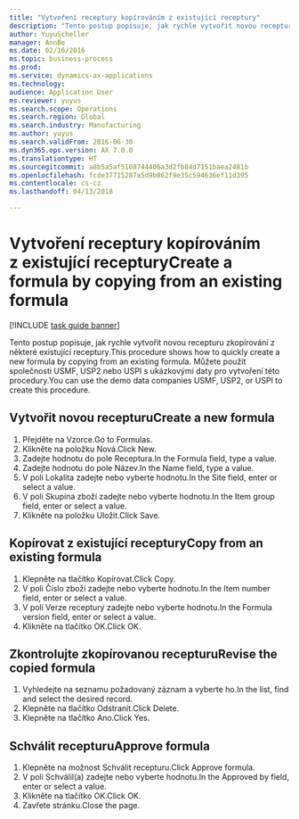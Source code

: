 ```yaml
--- 
title: "Vytvoření receptury kopírováním z existující receptury"
description: "Tento postup popisuje, jak rychle vytvořit novou recepturu zkopírování z některé existující receptury."
author: YuyuScheller
manager: AnnBe
ms.date: 02/16/2016
ms.topic: business-process
ms.prod: 
ms.service: dynamics-ax-applications
ms.technology: 
audience: Application User
ms.reviewer: yuyus
ms.search.scope: Operations
ms.search.region: Global
ms.search.industry: Manufacturing
ms.author: yuyus
ms.search.validFrom: 2016-06-30
ms.dyn365.ops.version: AX 7.0.0
ms.translationtype: HT
ms.sourcegitcommit: a8b5a5af5108744406a3d2fb84d7151baea2481b
ms.openlocfilehash: fcde37715287a5d9b862f9e35c594636ef11d395
ms.contentlocale: cs-cz
ms.lasthandoff: 04/13/2018

---
```

# <a name="create-a-formula-by-copying-from-an-existing-formula"></a><span data-ttu-id="69c3c-103">Vytvoření receptury kopírováním z existující receptury</span><span class="sxs-lookup"><span data-stu-id="69c3c-103">Create a formula by copying from an existing formula</span></span>

[!INCLUDE [task guide banner](../../includes/task-guide-banner.md)]

<span data-ttu-id="69c3c-104">Tento postup popisuje, jak rychle vytvořit novou recepturu zkopírování z některé existující receptury.</span><span class="sxs-lookup"><span data-stu-id="69c3c-104">This procedure shows how to quickly create a new formula by copying from an existing formula.</span></span> <span data-ttu-id="69c3c-105">Můžete použít společnosti USMF, USP2 nebo USPI s ukázkovými daty pro vytvoření této procedury.</span><span class="sxs-lookup"><span data-stu-id="69c3c-105">You can use the demo data companies USMF, USP2, or USPI to create this procedure.</span></span>


## <a name="create-a-new-formula"></a><span data-ttu-id="69c3c-106">Vytvořit novou recepturu</span><span class="sxs-lookup"><span data-stu-id="69c3c-106">Create a new formula</span></span>
1. <span data-ttu-id="69c3c-107">Přejděte na Vzorce.</span><span class="sxs-lookup"><span data-stu-id="69c3c-107">Go to Formulas.</span></span>
2. <span data-ttu-id="69c3c-108">Klikněte na položku Nová.</span><span class="sxs-lookup"><span data-stu-id="69c3c-108">Click New.</span></span>
3. <span data-ttu-id="69c3c-109">Zadejte hodnotu do pole Receptura.</span><span class="sxs-lookup"><span data-stu-id="69c3c-109">In the Formula field, type a value.</span></span>
4. <span data-ttu-id="69c3c-110">Zadejte hodnotu do pole Název.</span><span class="sxs-lookup"><span data-stu-id="69c3c-110">In the Name field, type a value.</span></span>
5. <span data-ttu-id="69c3c-111">V poli Lokalita zadejte nebo vyberte hodnotu.</span><span class="sxs-lookup"><span data-stu-id="69c3c-111">In the Site field, enter or select a value.</span></span>
6. <span data-ttu-id="69c3c-112">V poli Skupina zboží zadejte nebo vyberte hodnotu.</span><span class="sxs-lookup"><span data-stu-id="69c3c-112">In the Item group field, enter or select a value.</span></span>
7. <span data-ttu-id="69c3c-113">Klikněte na položku Uložit.</span><span class="sxs-lookup"><span data-stu-id="69c3c-113">Click Save.</span></span>

## <a name="copy-from-an-existing-formula"></a><span data-ttu-id="69c3c-114">Kopírovat z existující receptury</span><span class="sxs-lookup"><span data-stu-id="69c3c-114">Copy from an existing formula</span></span>
1. <span data-ttu-id="69c3c-115">Klepněte na tlačítko Kopírovat.</span><span class="sxs-lookup"><span data-stu-id="69c3c-115">Click Copy.</span></span>
2. <span data-ttu-id="69c3c-116">V poli Číslo zboží zadejte nebo vyberte hodnotu.</span><span class="sxs-lookup"><span data-stu-id="69c3c-116">In the Item number field, enter or select a value.</span></span>
3. <span data-ttu-id="69c3c-117">V poli Verze receptury zadejte nebo vyberte hodnotu.</span><span class="sxs-lookup"><span data-stu-id="69c3c-117">In the Formula version field, enter or select a value.</span></span>
4. <span data-ttu-id="69c3c-118">Klikněte na tlačítko OK.</span><span class="sxs-lookup"><span data-stu-id="69c3c-118">Click OK.</span></span>

## <a name="revise-the-copied-formula"></a><span data-ttu-id="69c3c-119">Zkontrolujte zkopírovanou recepturu</span><span class="sxs-lookup"><span data-stu-id="69c3c-119">Revise the copied formula</span></span>
1. <span data-ttu-id="69c3c-120">Vyhledejte na seznamu požadovaný záznam a vyberte ho.</span><span class="sxs-lookup"><span data-stu-id="69c3c-120">In the list, find and select the desired record.</span></span>
2. <span data-ttu-id="69c3c-121">Klepněte na tlačítko Odstranit.</span><span class="sxs-lookup"><span data-stu-id="69c3c-121">Click Delete.</span></span>
3. <span data-ttu-id="69c3c-122">Klepněte na tlačítko Ano.</span><span class="sxs-lookup"><span data-stu-id="69c3c-122">Click Yes.</span></span>

## <a name="approve-formula"></a><span data-ttu-id="69c3c-123">Schválit recepturu</span><span class="sxs-lookup"><span data-stu-id="69c3c-123">Approve formula</span></span>
1. <span data-ttu-id="69c3c-124">Klepněte na možnost Schválit recepturu.</span><span class="sxs-lookup"><span data-stu-id="69c3c-124">Click Approve formula.</span></span>
2. <span data-ttu-id="69c3c-125">V poli Schválil(a) zadejte nebo vyberte hodnotu.</span><span class="sxs-lookup"><span data-stu-id="69c3c-125">In the Approved by field, enter or select a value.</span></span>
3. <span data-ttu-id="69c3c-126">Klikněte na tlačítko OK.</span><span class="sxs-lookup"><span data-stu-id="69c3c-126">Click OK.</span></span>
4. <span data-ttu-id="69c3c-127">Zavřete stránku.</span><span class="sxs-lookup"><span data-stu-id="69c3c-127">Close the page.</span></span>


